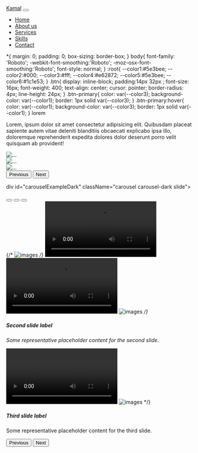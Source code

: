 <nav className="navbar bg-dark border-bottom border-body" data-bs-theme="dark">
        <div className="container-fluid">
          <a className="navbar-brand" href="#">Kamal</a>
          <button
            className="navbar-toggler"
            type="button"
            data-bs-toggle="collapse"
            data-bs-target="#navbarSupportedContent"
            aria-controls="navbarSupportedContent"
            aria-expanded="false"
            aria-label="Toggle navigation">
            <span className="navbar-toggler-icon"></span>
          </button>
          <div className="navbar-collapse collapse" id="navbarSupportedContent">
            <ul className="navbar-nav ml-auto mb-2 mb-lg-0">
              <li className="nav-item"><a className="nav-link active" aria-current="page" href="#">Home</a></li>
              <li className="nav-item"><a className="nav-link active" aria-current="page" href="#">About us</a></li>
              <li className="nav-item"><a className="nav-link active" aria-current="page" href="#">Services</a></li>
              <li className="nav-item"><a className="nav-link active" aria-current="page" href="#">Skills</a></li>
              <li className="nav-item"><a className="nav-link active" aria-current="page" href="#">Contact</a></li>            
            </ul>
          </div>
        </div>
      </nav>


      
*{
    margin: 0;
    padding: 0;
    box-sizing: border-box;
}
body{
    font-family: 'Roboto';
    -webkit-font-smoothing:'Roboto';
    -moz-osx-font-smoothing:'Roboto';
    font-style: normal;
}
:root{
    --color1:#5e3bee;
    --color2:#000;
    --color3:#fff;
    --color4:#e62872;
    --color5:#5e3bee;
    --color6:#1c1e53;
}
.btn{
    display: inline-block;
    padding:14px 32px ;
    font-size: 16px;
    font-weight: 400;
    text-align: center;
    cursor: pointer;
    border-radius: 4px;
    line-height: 24px;
}
.btn-primary{
    color: var(--color3);
    background-color: var(--color1);
    border: 1px solid var(--color3);
}
.btn-primary:hover{
    color: var(--color1);
    background-color: var(--color3);
    border: 1px solid var(--color1);
}
lorem


Lorem, ipsum dolor sit amet consectetur adipisicing elit. Quibusdam placeat sapiente autem vitae deleniti blanditiis obcaecati explicabo ipsa illo, doloremque reprehenderit expedita dolores dolor deserunt porro velit quisquam ab provident!


<div id="carouselExampleInterval" class="carousel slide" data-bs-ride="carousel">
  <div class="carousel-inner">
    <div class="carousel-item active" data-bs-interval="10000">
      <img src="..." class="d-block w-100" alt="...">
    </div>
    <div class="carousel-item" data-bs-interval="2000">
      <img src="..." class="d-block w-100" alt="...">
    </div>
    <div class="carousel-item">
      <img src="..." class="d-block w-100" alt="...">
    </div>
  </div>
  <button class="carousel-control-prev" type="button" data-bs-target="#carouselExampleInterval" data-bs-slide="prev">
    <span class="carousel-control-prev-icon" aria-hidden="true"></span>
    <span class="visually-hidden">Previous</span>
  </button>
  <button class="carousel-control-next" type="button" data-bs-target="#carouselExampleInterval" data-bs-slide="next">
    <span class="carousel-control-next-icon" aria-hidden="true"></span>
    <span class="visually-hidden">Next</span>
  </button>
</div>

div id="carouselExampleDark" className="carousel carousel-dark slide">
            <div className="carousel-indicators">
                <button type="button" data-bs-target="#carouselExampleDark" data-bs-slide-to="0" className="active" aria-current="true" aria-label="Slide 1"></button>
                <button type="button" data-bs-target="#carouselExampleDark" data-bs-slide-to="1" aria-label="Slide 2"></button>
                <button type="button" data-bs-target="#carouselExampleDark" data-bs-slide-to="2" aria-label="Slide 3"></button>
            </div>
            <div className="carousel-inner">
                <div className="carousel-item active" data-bs-ride="carousel" data-bs-interval="100">
                {/* <img src="img/slide1.jpg" className="d-inline-block w-100 " alt="images"/> */}
                <video src="video/black.mp4" autoPlay loop />
                <div className="carousel-caption  d-none d-md-block">
                    <h5>First slide label</h5>
                    <p>Some representative placeholder content for the first slide.</p>
                </div>
                </div>
                <div className="carousel-item" data-bs-interval="100">
                <video src="video/group.mp4" autoPlay loop />
                {/* <img src="img/slide2.jpg" className="d-inline-block w-100 " alt="images"/> */}
                <div className="carousel-caption d-none d-md-block">
                    <h5>Second slide label</h5>
                    <p>Some representative placeholder content for the second slide.</p>
                </div>
                </div>
                <div className="carousel-item">
                <video src="video/code.mp4" autoPlay loop />
                {/* <img src="img/slide3.jpg" className="d-inline-block w-100" alt="images"/> */}
                <div className="carousel-caption d-none d-md-block">
                    <h5>Third slide label</h5>
                    <p>Some representative placeholder content for the third slide.</p>
                </div>
                </div>
            </div>
            <button className="carousel-control-prev" type="button" data-bs-target="#carouselExampleDark" data-bs-slide="prev">
                <span className="carousel-control-prev-icon" aria-hidden="true"></span>
                <span className="visually-hidden">Previous</span>
            </button>
            <button className="carousel-control-next" type="button" data-bs-target="#carouselExampleDark" data-bs-slide="next">
                <span className="carousel-control-next-icon" aria-hidden="true"></span>
                <span className="visually-hidden">Next</span>
            </button>
        </div>
        